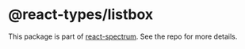# @react-types/listbox

This package is part of [react-spectrum](https://github.com/watheia/spectrum). See the repo for more details.